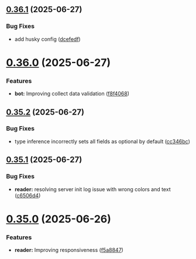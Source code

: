## [0.36.1](https://github.com/lucasfernandodev/dragoid/compare/v0.36.0...v0.36.1) (2025-06-27)


### Bug Fixes

* add husky config ([dcefedf](https://github.com/lucasfernandodev/dragoid/commit/dcefedf6657f2c385dec257e867062d4a686092e))



# [0.36.0](https://github.com/lucasfernandodev/dragoid/compare/v0.35.2...v0.36.0) (2025-06-27)


### Features

* **bot:** Improving collect data validation ([f8f4068](https://github.com/lucasfernandodev/dragoid/commit/f8f4068f40cbceacd13df7ce17217aa1a2f42ae2))



## [0.35.2](https://github.com/lucasfernandodev/dragoid/compare/v0.35.1...v0.35.2) (2025-06-27)


### Bug Fixes

* type inference incorrectly sets all fields as optional by default ([cc346bc](https://github.com/lucasfernandodev/dragoid/commit/cc346bc066f89a8a3dde9a0424af17d68004dc43))



## [0.35.1](https://github.com/lucasfernandodev/dragoid/compare/v0.35.0...v0.35.1) (2025-06-27)


### Bug Fixes

* **reader:** resolving server init log issue with wrong colors and text ([c6506d4](https://github.com/lucasfernandodev/dragoid/commit/c6506d4dcc65324e8adc5b3691d0b2af934f0e1a))



# [0.35.0](https://github.com/lucasfernandodev/dragoid/compare/v0.34.1...v0.35.0) (2025-06-26)


### Features

* **reader:** Improving responsiveness ([f5a8847](https://github.com/lucasfernandodev/dragoid/commit/f5a8847dfed252f74f26deae4cf8ed43d21ddcc2))



